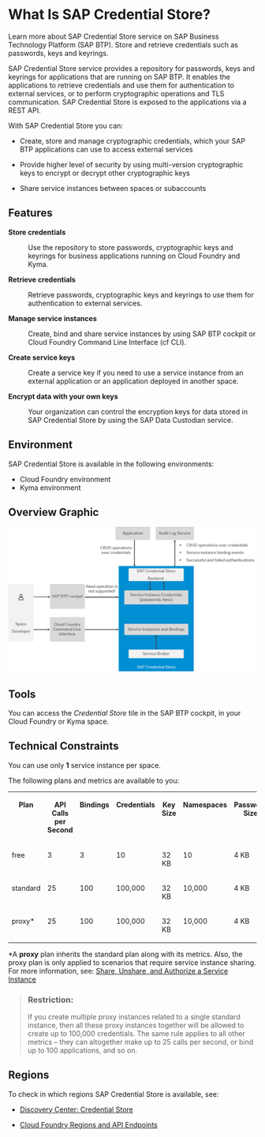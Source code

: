 <!-- loio02e8f7d1016740b8adf68690f36df142 -->

# What Is SAP Credential Store?

Learn more about SAP Credential Store service on SAP Business Technology Platform \(SAP BTP\). Store and retrieve credentials such as passwords, keys and keyrings. 

SAP Credential Store service provides a repository for passwords, keys and keyrings for applications that are running on SAP BTP. It enables the applications to retrieve credentials and use them for authentication to external services, or to perform cryptographic operations and TLS communication. SAP Credential Store is exposed to the applications via a REST API.

With SAP Credential Store you can:

-   Create, store and manage cryptographic credentials, which your SAP BTP applications can use to access external services

-   Provide higher level of security by using multi-version cryptographic keys to encrypt or decrypt other cryptographic keys

-   Share service instances between spaces or subaccounts




## Features


<dl>
<dt><b>

Store credentials 

</b></dt>
<dd>

Use the repository to store passwords, cryptographic keys and keyrings for business applications running on Cloud Foundry and Kyma.



</dd><dt><b>

Retrieve credentials 

</b></dt>
<dd>

Retrieve passwords, cryptographic keys and keyrings to use them for authentication to external services.



</dd><dt><b>

Manage service instances 

</b></dt>
<dd>

Create, bind and share service instances by using SAP BTP cockpit or Cloud Foundry Command Line Interface \(cf CLI\).



</dd><dt><b>

Create service keys 

</b></dt>
<dd>

Create a service key if you need to use a service instance from an external application or an application deployed in another space.



</dd><dt><b>

Encrypt data with your own keys 

</b></dt>
<dd>

Your organization can control the encryption keys for data stored in SAP Credential Store by using the SAP Data Custodian service.



</dd>
</dl>



<a name="loio02e8f7d1016740b8adf68690f36df142__section_zmt_5wy_5sb"/>

## Environment

SAP Credential Store is available in the following environments:

-   Cloud Foundry environment
-   Kyma environment



<a name="loio02e8f7d1016740b8adf68690f36df142__section_pkk_smg_3nb"/>

## Overview Graphic

![](images/SAP_Credential_Store_Overview_6cd7b09.png)



## Tools

You can access the *Credential Store* tile in the SAP BTP cockpit, in your Cloud Foundry or Kyma space.



## Technical Constraints

You can use only **1** service instance per space.

The following plans and metrics are available to you:


<table>
<tr>
<th valign="top">

Plan

</th>
<th valign="top">

API Calls per Second

</th>
<th valign="top">

Bindings

</th>
<th valign="top">

Credentials

</th>
<th valign="top">

Key Size

</th>
<th valign="top">

Namespaces

</th>
<th valign="top">

Password Size

</th>
<th valign="top">

Total Size

</th>
</tr>
<tr>
<td valign="top">

free

</td>
<td valign="top">

3

</td>
<td valign="top">

3

</td>
<td valign="top">

10

</td>
<td valign="top">

32 KB

</td>
<td valign="top">

10

</td>
<td valign="top">

4 KB

</td>
<td valign="top">

0.1 MB

</td>
</tr>
<tr>
<td valign="top">

standard

</td>
<td valign="top">

25

</td>
<td valign="top">

100

</td>
<td valign="top">

100,000

</td>
<td valign="top">

32 KB

</td>
<td valign="top">

10,000

</td>
<td valign="top">

4 KB

</td>
<td valign="top">

100 MB

</td>
</tr>
<tr>
<td valign="top">

proxy\*

</td>
<td valign="top">

25

</td>
<td valign="top">

100

</td>
<td valign="top">

100,000

</td>
<td valign="top">

32 KB

</td>
<td valign="top">

10,000

</td>
<td valign="top">

4 KB

</td>
<td valign="top">

100 MB

</td>
</tr>
</table>

\*A **proxy** plan inherits the standard plan along with its metrics. Also, the proxy plan is only applied to scenarios that require service instance sharing. For more information, see: [Share, Unshare, and Authorize a Service Instance](admin-and-ops/share-unshare-and-authorize-a-service-instance-bcd0a59.md)

> ### Restriction:  
> If you create multiple proxy instances related to a single standard instance, then all these proxy instances together will be allowed to create up to 100,000 credentials. The same rule applies to all other metrics – they can altogether make up to 25 calls per second, or bind up to 100 applications, and so on.



<a name="loio02e8f7d1016740b8adf68690f36df142__section_ewx_hc2_5gb"/>

## Regions

To check in which regions SAP Credential Store is available, see:

-   [Discovery Center: Credential Store](https://discovery-center.cloud.sap/#/serviceCatalog/credential-store?region=all&tab=service_plan)

-   [Cloud Foundry Regions and API Endpoints](https://help.sap.com/docs/btp/sap-business-technology-platform/regions-and-api-endpoints-available-for-cloud-foundry-environment?version=Cloud)


